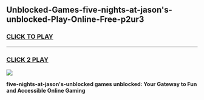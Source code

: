 
## Unblocked-Games-five-nights-at-jason's-unblocked-Play-Online-Free-p2ur3
<h3>
<a href="https://premium76.site?title=five-nights-at-jason's-unblocked&ref=26A">CLICK TO PLAY</a></h3>
<hr>

<h3>
<a href="https://premium76.site?title=five-nights-at-jason's-unblocked&ref=26A">CLICK 2 PLAY</a>
  
</h3>

<a href="https://premium76.site?title=five-nights-at-jason's-unblocked&ref=26A"><img src="https://clearcache.store/games.png"></a>


**five-nights-at-jason's-unblocked games unblocked: Your Gateway to Fun and Accessible Online Gaming**
